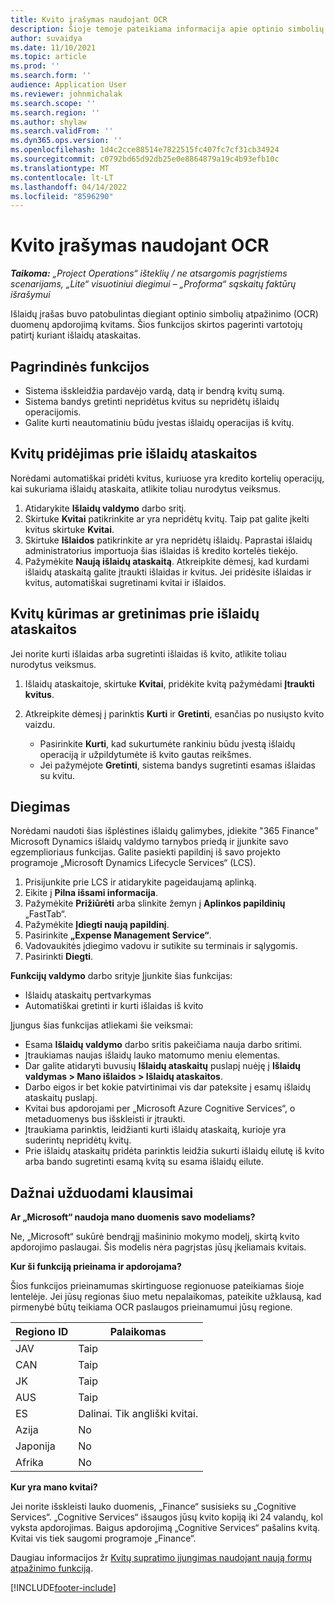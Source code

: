 ```yaml
---
title: Kvito įrašymas naudojant OCR
description: Šioje temoje pateikiama informacija apie optinio simbolių atpažinimo (OCR) apdorojimą kvitams.
author: suvaidya
ms.date: 11/10/2021
ms.topic: article
ms.prod: ''
ms.search.form: ''
audience: Application User
ms.reviewer: johnmichalak
ms.search.scope: ''
ms.search.region: ''
ms.author: shylaw
ms.search.validFrom: ''
ms.dyn365.ops.version: ''
ms.openlocfilehash: 1d4c2cce88514e7822515fc407fc7cf31cb34924
ms.sourcegitcommit: c0792bd65d92db25e0e8864879a19c4b93efb10c
ms.translationtype: MT
ms.contentlocale: lt-LT
ms.lasthandoff: 04/14/2022
ms.locfileid: "8596290"
---
```

# <a name="capture-a-receipt-using-ocr"></a>Kvito įrašymas naudojant OCR

_**Taikoma:** „Project Operations“ išteklių / ne atsargomis pagrįstiems scenarijams, „Lite“ visuotiniui diegimui – „Proforma“ sąskaitų faktūrų išrašymui_

Išlaidų įrašas buvo patobulintas diegiant optinio simbolių atpažinimo (OCR) duomenų apdorojimą kvitams. Šios funkcijos skirtos pagerinti vartotojų patirtį kuriant išlaidų ataskaitas.

## <a name="key-features"></a>Pagrindinės funkcijos

- Sistema išskleidžia pardavėjo vardą, datą ir bendrą kvitų sumą.
- Sistema bandys gretinti nepridėtus kvitus su nepridėtų išlaidų operacijomis.
- Galite kurti neautomatiniu būdu įvestas išlaidų operacijas iš kvitų.

## <a name="attach-receipts-to-an-expense-report"></a>Kvitų pridėjimas prie išlaidų ataskaitos

Norėdami automatiškai pridėti kvitus, kuriuose yra kredito kortelių operacijų, kai sukuriama išlaidų ataskaita, atlikite toliau nurodytus veiksmus.

  1. Atidarykite **Išlaidų valdymo** darbo sritį.
  2. Skirtuke **Kvitai** patikrinkite ar yra nepridėtų kvitų. Taip pat galite įkelti kvitus skirtuke **Kvitai**.
  3. Skirtuke **Išlaidos** patikrinkite ar yra nepridėtų išlaidų. Paprastai išlaidų administratorius importuoja šias išlaidas iš kredito kortelės tiekėjo.
  4. Pažymėkite **Naują išlaidų ataskaitą**. Atkreipkite dėmesį, kad kurdami išlaidų ataskaitą galite įtraukti išlaidas ir kvitus. Jei pridėsite išlaidas ir kvitus, automatiškai sugretinami kvitai ir išlaidos.

## <a name="create-or-match-receipts-to-an-expense-report"></a>Kvitų kūrimas ar gretinimas prie išlaidų ataskaitos
Jei norite kurti išlaidas arba sugretinti išlaidas iš kvito, atlikite toliau nurodytus veiksmus.

  1. Išlaidų ataskaitoje, skirtuke **Kvitai**, pridėkite kvitą pažymėdami **Įtraukti kvitus**.
  2. Atkreipkite dėmesį į parinktis **Kurti** ir **Gretinti**, esančias po nusiųsto kvito vaizdu.

      - Pasirinkite **Kurti**, kad sukurtumėte rankiniu būdu įvestą išlaidų operaciją ir užpildytumėte iš kvito gautas reikšmes.
      - Jei pažymėjote **Gretinti**, sistema bandys sugretinti esamas išlaidas su kvitu.

## <a name="installation"></a>Diegimas

Norėdami naudoti šias išplėstines išlaidų galimybes, įdiekite "365 Finance" Microsoft Dynamics išlaidų valdymo tarnybos priedą ir įjunkite savo egzemplioriaus funkcijas. Galite pasiekti papildinį iš savo projekto programoje „Microsoft Dynamics Lifecycle Services“ (LCS).

1. Prisijunkite prie LCS ir atidarykite pageidaujamą aplinką.
2. Eikite į **Pilna išsami informacija**.
3. Pažymėkite **Prižiūrėti** arba slinkite žemyn į  **Aplinkos papildinių** „FastTab“.
4. Pažymėkite **Įdiegti naują papildinį**.
5. Pasirinkite **„Expense Management Service“**.
6. Vadovaukitės įdiegimo vadovu ir sutikite su terminais ir sąlygomis.
7. Pasirinkti **Diegti**.

**Funkcijų valdymo** darbo srityje Įjunkite šias funkcijas:

- Išlaidų ataskaitų pertvarkymas
- Automatiškai gretinti ir kurti išlaidas iš kvito

Įjungus šias funkcijas atliekami šie veiksmai:

- Esama **Išlaidų valdymo** darbo sritis pakeičiama nauja darbo sritimi.
- Įtraukiamas naujas išlaidų lauko matomumo meniu elementas.
- Dar galite atidaryti buvusių **Išlaidų ataskaitų** puslapį nuėję į **Išlaidų valdymas > Mano išlaidos > Išlaidų ataskaitos**.
- Darbo eigos ir bet kokie patvirtinimai vis dar pateksite į esamų išlaidų ataskaitų puslapį.
- Kvitai bus apdorojami per „Microsoft Azure Cognitive Services“, o metaduomenys bus išskleisti ir įtraukti.
- Įtraukiama parinktis, leidžianti kurti išlaidų ataskaitą, kurioje yra suderintų nepridėtų kvitų.
- Prie išlaidų ataskaitų pridėta parinktis leidžia sukurti išlaidų eilutę iš kvito arba bando sugretinti esamą kvitą su esama išlaidų eilute.

## <a name="frequently-asked-questions"></a>Dažnai užduodami klausimai

**Ar „Microsoft“ naudoja mano duomenis savo modeliams?**

Ne, „Microsoft“ sukūrė bendrąjį mašininio mokymo modelį, skirtą kvito apdorojimo paslaugai. Šis modelis nėra pagrįstas jūsų įkeliamais kvitais.

**Kur ši funkciją prieinama ir apdorojama?**

Šios funkcijos prieinamumas skirtinguose regionuose pateikiamas šioje lentelėje. Jei jūsų regionas šiuo metu nepalaikomas, pateikite užklausą, kad pirmenybė būtų teikiama OCR paslaugos prieinamumui jūsų regione. 

| Regiono ID | Palaikomas                         |
|--------|-----------------------------------|
| JAV    | Taip                               |
| CAN    | Taip                               |
| JK     | Taip                               |
| AUS    | Taip                               |
| ES     | Dalinai. Tik angliški kvitai. |
| Azija   | No                                |
| Japonija  | No                                |
| Afrika | No                                |

**Kur yra mano kvitai?**

Jei norite išskleisti lauko duomenis, „Finance“ susisieks su „Cognitive Services“. „Cognitive Services“ išsaugos jūsų kvito kopiją iki 24 valandų, kol vyksta apdorojimas. Baigus apdorojimą „Cognitive Services“ pašalins kvitą. Kvitai vis tiek saugomi programoje „Finance“.

Daugiau informacijos žr [Kvitų supratimo įjungimas naudojant naują formų atpažinimo funkciją](https://azure.microsoft.com/blog/enable-receipt-understanding-with-form-recognizer-s-new-capability/).


[!INCLUDE[footer-include](../includes/footer-banner.md)]

